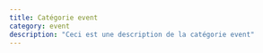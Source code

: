 ```yaml
---
title: Catégorie event
category: event
description: "Ceci est une description de la catégorie event"
---
```

